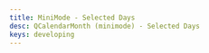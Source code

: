 ```yaml
---
title: MiniMode - Selected Days
desc: QCalendarMonth (minimode) - Selected Days
keys: developing
---
```


<example-viewer
  title="Dark"
  file="MiniModeSelectedDays"
  codepen-title="QCalendarMonth (mini-mode)"
/>
